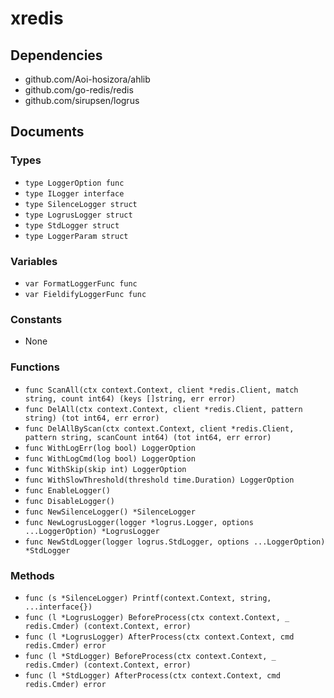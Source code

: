 # xredis

## Dependencies

+ github.com/Aoi-hosizora/ahlib
+ github.com/go-redis/redis
+ github.com/sirupsen/logrus

## Documents

### Types

+ `type LoggerOption func`
+ `type ILogger interface`
+ `type SilenceLogger struct`
+ `type LogrusLogger struct`
+ `type StdLogger struct`
+ `type LoggerParam struct`

### Variables

+ `var FormatLoggerFunc func`
+ `var FieldifyLoggerFunc func`

### Constants

+ None

### Functions

+ `func ScanAll(ctx context.Context, client *redis.Client, match string, count int64) (keys []string, err error)`
+ `func DelAll(ctx context.Context, client *redis.Client, pattern string) (tot int64, err error)`
+ `func DelAllByScan(ctx context.Context, client *redis.Client, pattern string, scanCount int64) (tot int64, err error)`
+ `func WithLogErr(log bool) LoggerOption`
+ `func WithLogCmd(log bool) LoggerOption`
+ `func WithSkip(skip int) LoggerOption`
+ `func WithSlowThreshold(threshold time.Duration) LoggerOption`
+ `func EnableLogger()`
+ `func DisableLogger()`
+ `func NewSilenceLogger() *SilenceLogger`
+ `func NewLogrusLogger(logger *logrus.Logger, options ...LoggerOption) *LogrusLogger`
+ `func NewStdLogger(logger logrus.StdLogger, options ...LoggerOption) *StdLogger`

### Methods

+ `func (s *SilenceLogger) Printf(context.Context, string, ...interface{})`
+ `func (l *LogrusLogger) BeforeProcess(ctx context.Context, _ redis.Cmder) (context.Context, error)`
+ `func (l *LogrusLogger) AfterProcess(ctx context.Context, cmd redis.Cmder) error`
+ `func (l *StdLogger) BeforeProcess(ctx context.Context, _ redis.Cmder) (context.Context, error)`
+ `func (l *StdLogger) AfterProcess(ctx context.Context, cmd redis.Cmder) error`
